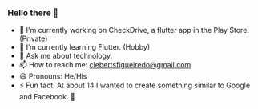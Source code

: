 ### Hello there 👋

- 🔭 I'm currently working on CheckDrive, a flutter app in the Play Store. (Private)
- 🌱 I’m currently learning Flutter. (Hobby)
- 💬 Ask me about technology.
- 📫 How to reach me: clebertsfigueiredo@gmail.com
- 😄 Pronouns: He/His
- ⚡ Fun fact: At about 14 I wanted to create something similar to Google and Facebook. 🤣

<!-- - 👯 I’m looking to collaborate on ... -->
<!-- - 🤔 I’m looking for help with ... -->

<!--
**byClebert/byClebert** is a ✨ _special_ ✨ repository because its `README.md` (this file) appears on your GitHub profile.

Here are some ideas to get you started:

- 🔭 I’m currently working on ...
- 🌱 I’m currently learning ...
- 👯 I’m looking to collaborate on ...
- 🤔 I’m looking for help with ...
- 💬 Ask me about ...
- 📫 How to reach me: ...
- 😄 Pronouns: ...
- ⚡ Fun fact: ...
-->
